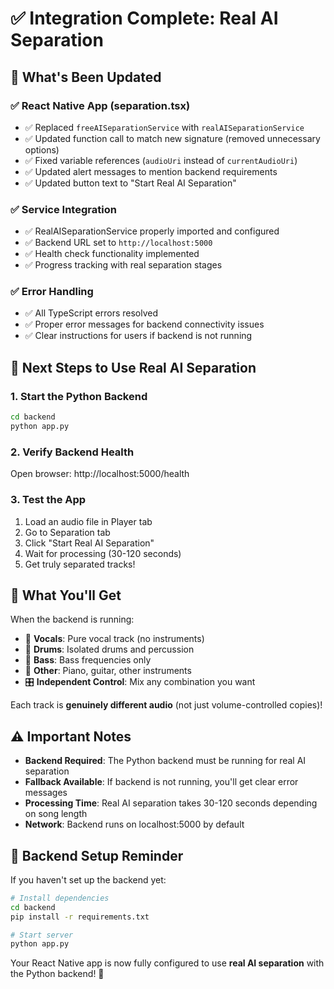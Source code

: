 # ✅ Integration Complete: Real AI Separation

## 🎯 What's Been Updated

### ✅ **React Native App (separation.tsx)**

- ✅ Replaced `freeAISeparationService` with `realAISeparationService`
- ✅ Updated function call to match new signature (removed unnecessary options)
- ✅ Fixed variable references (`audioUri` instead of `currentAudioUri`)
- ✅ Updated alert messages to mention backend requirements
- ✅ Updated button text to "Start Real AI Separation"

### ✅ **Service Integration**

- ✅ RealAISeparationService properly imported and configured
- ✅ Backend URL set to `http://localhost:5000`
- ✅ Health check functionality implemented
- ✅ Progress tracking with real separation stages

### ✅ **Error Handling**

- ✅ All TypeScript errors resolved
- ✅ Proper error messages for backend connectivity issues
- ✅ Clear instructions for users if backend is not running

## 🚀 **Next Steps to Use Real AI Separation**

### 1. Start the Python Backend

```bash
cd backend
python app.py
```

### 2. Verify Backend Health

Open browser: http://localhost:5000/health

### 3. Test the App

1. Load an audio file in Player tab
2. Go to Separation tab
3. Click "Start Real AI Separation"
4. Wait for processing (30-120 seconds)
5. Get truly separated tracks!

## 🎵 **What You'll Get**

When the backend is running:

- 🎤 **Vocals**: Pure vocal track (no instruments)
- 🥁 **Drums**: Isolated drums and percussion
- 🎸 **Bass**: Bass frequencies only
- 🎹 **Other**: Piano, guitar, other instruments
- 🎛️ **Independent Control**: Mix any combination you want

Each track is **genuinely different audio** (not just volume-controlled copies)!

## ⚠️ **Important Notes**

- **Backend Required**: The Python backend must be running for real AI separation
- **Fallback Available**: If backend is not running, you'll get clear error messages
- **Processing Time**: Real AI separation takes 30-120 seconds depending on song length
- **Network**: Backend runs on localhost:5000 by default

## 🔧 **Backend Setup Reminder**

If you haven't set up the backend yet:

```bash
# Install dependencies
cd backend
pip install -r requirements.txt

# Start server
python app.py
```

Your React Native app is now fully configured to use **real AI separation** with the Python backend! 🎉
